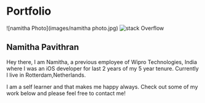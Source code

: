 # Portfolio
![namitha Photo](images/namitha photo.jpg)
![stack Overflow](http://lmsotfy.com/so.png)
## Namitha Pavithran

Hey there, I am Namitha, a previous employee of Wipro Technologies, India where I was an iOS developer for last 2 years of my 5 year tenure. Currently I live in Rotterdam,Netherlands.

I am a self learner and that makes me happy always. Check out some of my work below and please feel free to contact me!

